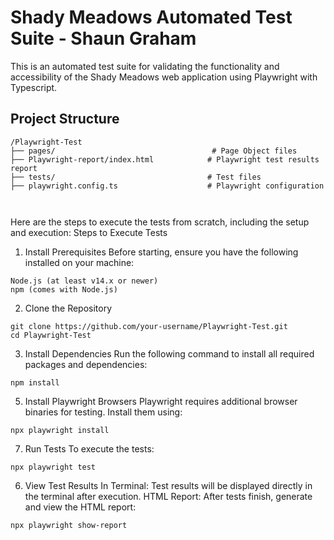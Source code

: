 # Shady Meadows Automated Test Suite - Shaun Graham

This is an automated test suite for validating the functionality and accessibility of the Shady Meadows web application using Playwright with Typescript.

## Project Structure

```plaintext
/Playwright-Test
├── pages/                                   # Page Object files
├── Playwright-report/index.html            # Playwright test results report
├── tests/                                  # Test files
├── playwright.config.ts                    # Playwright configuration



```

Here are the steps to execute the tests from scratch, including the setup and execution:
Steps to Execute Tests 

1. Install Prerequisites
Before starting, ensure you have the following installed on your machine:
```
Node.js (at least v14.x or newer)
npm (comes with Node.js)
```
2. Clone the Repository
```
git clone https://github.com/your-username/Playwright-Test.git
cd Playwright-Test
```

3. Install Dependencies
Run the following command to install all required packages and dependencies:
```
npm install
```


5. Install Playwright Browsers
Playwright requires additional browser binaries for testing. Install them using:
```
npx playwright install
```

7. Run Tests
To execute the tests:
```
npx playwright test

```

6. View Test Results
In Terminal: Test results will be displayed directly in the terminal after execution.
HTML Report:
After tests finish, generate and view the HTML report:
```
npx playwright show-report
```


